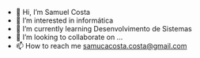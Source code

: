 - 👋 Hi, I’m  Samuel Costa
- 👀 I’m interested in  informática
- 🌱 I’m currently learning Desenvolvimento de Sistemas
- 💞️ I’m looking to collaborate on ...
- 📫 How to reach me  samucacosta.costa@gmail.com

<!---
SamuelCosta13/SamuelCosta13 is a ✨ special ✨ repository because its `README.md` (this file) appears on your GitHub profile.
You can click the Preview link to take a look at your changes.
--->
